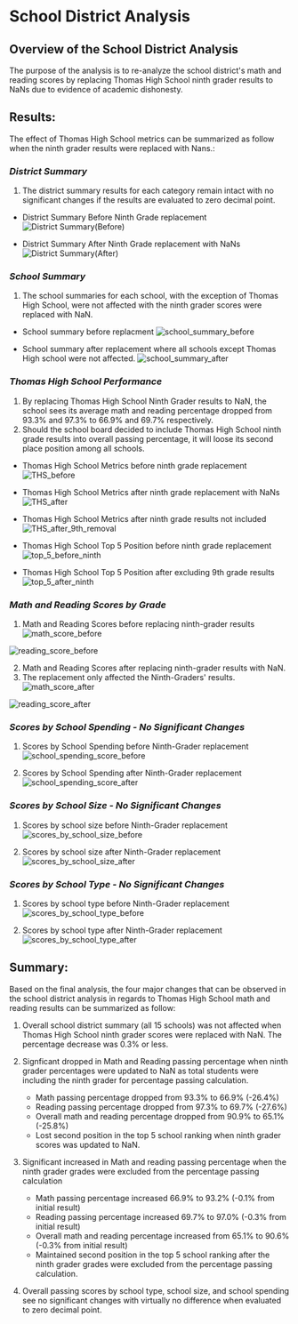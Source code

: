# **School District Analysis**
## **Overview of the School District Analysis**
The purpose of the analysis is to re-analyze the school district's math and reading scores by replacing Thomas High School ninth grader results to NaNs due to evidence of academic dishonesty. 

## **Results:**

The effect of Thomas High School metrics can be summarized as follow when the ninth grader results were replaced with Nans.:

### *District Summary*
1. The district summary results for each category remain intact with no significant changes if the results are evaluated to zero decimal point. 
- District Summary Before Ninth Grade replacement
![District Summary(Before)](https://user-images.githubusercontent.com/70525492/94965927-fa54e900-04c1-11eb-9c80-1d08d1503c88.png)


-  District Summary After Ninth Grade replacement with NaNs
![District Summary(After)](https://user-images.githubusercontent.com/70525492/94961370-21a7b800-04ba-11eb-9165-63bf1ed7f72c.png)

### *School Summary*
1. The school summaries for each school, with the exception of Thomas High School, were not affected with the ninth grader scores were replaced with NaN.

- School summary before replacment
  ![school_summary_before](https://user-images.githubusercontent.com/70525492/94962089-7f88cf80-04bb-11eb-9a22-dfda4331752b.png)

- School summary after replacement where all schools except Thomas High school were not affected. 
  ![school_summary_after](https://user-images.githubusercontent.com/70525492/94962095-81529300-04bb-11eb-8d74-3fae392bbab4.png)

### *Thomas High School Performance*
1. By replacing Thomas High School Ninth Grader results to NaN, the school sees its average math and reading percentage dropped from 93.3% and 97.3% to 66.9% and 69.7% respectively.
2. Should the school board decided to include Thomas High School ninth grade  results into overall passing percentage, it will loose its second place position among all schools. 
- Thomas High School Metrics before ninth grade replacement
  ![THS_before](https://user-images.githubusercontent.com/70525492/94963854-5f0e4480-04be-11eb-8fc2-1e7529d7d3f6.png) 

- Thomas High School Metrics after ninth grade replacement with NaNs
  ![THS_after](https://user-images.githubusercontent.com/70525492/94963861-62093500-04be-11eb-8798-cdd6d02f4117.png)

- Thomas High School Metrics after ninth grade results not included
  ![THS_after_9th_removal](https://user-images.githubusercontent.com/70525492/94964461-78fc5700-04bf-11eb-8835-d4fcce5c8a17.png)

- Thomas High School Top 5 Position before ninth grade replacement
  ![top_5_before_ninth](https://user-images.githubusercontent.com/70525492/94964941-31c29600-04c0-11eb-97da-1143be10dc4b.png)

- Thomas High School Top 5 Position after excluding 9th grade results
  ![top_5_after_ninth](https://user-images.githubusercontent.com/70525492/94964947-338c5980-04c0-11eb-885f-5af2c319c8b4.png)

### *Math and Reading Scores by Grade*
1. Math and Reading Scores before replacing ninth-grader results
![math_score_before](https://user-images.githubusercontent.com/70525492/94967938-a8ae5d80-04c5-11eb-8dcd-176cee11c2de.png)

![reading_score_before](https://user-images.githubusercontent.com/70525492/94967942-aa782100-04c5-11eb-8bed-1b1d0e6fefc4.png)

2. Math and Reading Scores after replacing ninth-grader results with NaN. 
3. The replacement only affected the Ninth-Graders' results.
![math_score_after](https://user-images.githubusercontent.com/70525492/94968024-c7145900-04c5-11eb-8521-7bdfac14b994.png)

![reading_score_after](https://user-images.githubusercontent.com/70525492/94968030-ca0f4980-04c5-11eb-9e97-b1b0e9a3bd9e.png)

### *Scores by School Spending - No Significant Changes*
1. Scores by School Spending before Ninth-Grader replacement
![school_spending_score_before](https://user-images.githubusercontent.com/70525492/94969136-cb417600-04c7-11eb-8342-898fadc5b321.png)

2. Scores by School Spending after Ninth-Grader replacement
![school_spending_score_after](https://user-images.githubusercontent.com/70525492/94969139-cc72a300-04c7-11eb-84f3-285892b75daf.png)

### *Scores by School Size - No Significant Changes*
1. Scores by school size before Ninth-Grader replacement
![scores_by_school_size_before](https://user-images.githubusercontent.com/70525492/94969748-e6f94c00-04c8-11eb-95bf-d10017b7faa2.png)

2. Scores by school size after Ninth-Grader replacement
  ![scores_by_school_size_after](https://user-images.githubusercontent.com/70525492/94969751-e8c30f80-04c8-11eb-81b4-ed6be1cf2282.png)

### *Scores by School Type - No Significant Changes*
1. Scores by school type before Ninth-Grader replacement
![scores_by_school_type_before](https://user-images.githubusercontent.com/70525492/94970025-6129d080-04c9-11eb-80b8-262e2fb167c4.png)

2. Scores by school type after Ninth-Grader replacement
![scores_by_school_type_after](https://user-images.githubusercontent.com/70525492/94970028-625afd80-04c9-11eb-9c2f-a62a7356d869.png)


## **Summary:**

Based on the final analysis, the four major changes that can be observed in the school district analysis in regards to Thomas High School math and reading results can be summarized as follow:

1. Overall school district summary (all 15 schools) was not affected when Thomas High School ninth grader scores were replaced with NaN. The percentage decrease was 0.3% or less.

2. Signficant dropped in Math and Reading passing percentage when ninth grader percentages were updated to NaN as total students were including the ninth grader for percentage passing calculation.
   - Math passing percentage dropped from 93.3% to 66.9% (-26.4%)
   - Reading passing percentage dropped from 97.3% to 69.7% (-27.6%)
   - Overall math and reading percentage dropped from 90.9% to 65.1% (-25.8%)
   - Lost second position in the top 5 school ranking when ninth grader scores was updated to NaN.
   
3. Significant increased in Math and reading passing percentage when the ninth grader grades were excluded from the percentage passing calculation
   - Math passing percentage increased 66.9% to 93.2% (-0.1% from initial result)
   - Reading passing percentage increased 69.7% to 97.0% (-0.3% from initial result)
   - Overall math and reading percentage increased from 65.1% to 90.6% (-0.3% from initial result)
   - Maintained second position in the top 5 school ranking after the ninth grader grades were excluded from the percentage passing calculation.
   
4. Overall passing scores by school type, school size, and school spending see no significant changes with virtually no difference when evaluated to zero decimal point. 



   


